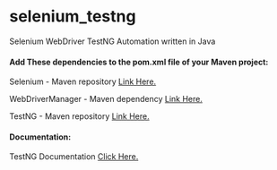 # selenium_testng
Selenium WebDriver TestNG Automation written in Java

#### Add These dependencies to the pom.xml file of your Maven project:
Selenium - Maven repository [Link Here.](https://mvnrepository.com/artifact/org.seleniumhq.selenium/selenium-java)

WebDriverManager - Maven dependency [Link Here.](https://bonigarcia.dev/webdrivermanager/)

TestNG - Maven repository [Link Here.](https://mvnrepository.com/artifact/org.testng/testng)

#### Documentation:
TestNG Documentation [Click Here.](https://testng.org/doc/documentation-main.html)
